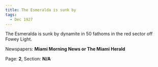 ```yaml
---  
title: The Esmeralda is sunk by  
tags:  
  - Dec 1927  
---  
```

  
The Esmeralda is sunk by dynamite in 50 fathoms in the red sector off Fowey Light.  
  
Newspapers: **Miami Morning News or The Miami Herald**  
  
Page: **2**, Section: **N/A** 
